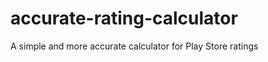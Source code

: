 accurate-rating-calculator
==========================

A simple and more accurate calculator for Play Store ratings
